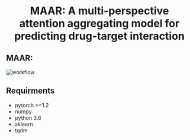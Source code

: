 <h1 align="center">
MAAR: A multi-perspective attention aggregating model for predicting drug-target interaction
</h1>

## MAAR:
![workflow](https://github.com/user-attachments/assets/15ae4eaf-9774-48c6-a6e9-f4c57da1b52e)

## Requirments
* pytorch >=1.2
* numpy
* python 3.6
* sklearn
* tqdm

